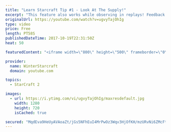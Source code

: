 ```yaml
---
title: "Learn Starcraft Tip #1 - Look At The Supply!"
excerpt: "This feature also works while observing in replays! Feedback and tip suggestions are appreciated :)"
originalUrl: https://youtube.com/watch?v=ugvyTajOhIg
type: video
price: Free
length: PT58S
publishedDateTime: 2017-10-19T22:31:50Z
heat: 50

featuredContent: "<iframe width=\"800\" height=\"500\" frameborder=\"0\" src=\"https://www.youtube.com/embed/ugvyTajOhIg\" allow=\"accelerometer; autoplay; encrypted-media; gyroscope; picture-in-picture\" allowfullscreen></iframe>"

provider:
  name: WinterStarcraft
  domain: youtube.com

topics:
  - StarCraft 2

images:
  - url: https://i.ytimg.com/vi/ugvyTajOhIg/maxresdefault.jpg
    width: 1280
    height: 720
    isCached: true

secured: "MqdEva9HeUyAVAoaZt/jGs5NFhEuI4MrPwOz3Wqv3HjOfKH/mzURvNi6ZMcFtfdNcyH/P/CZDNMniaL87fyitxfdHZQGxXZr4oS2wTBl/WQHH2jU47dnGfW5SjGew2Y5HUa0t/h62k8sh/scekpMlsGNnUu3siFrmcBWZ3RyjAId6XsgD1sTwGMr89QzB5MCyqctdoIdc1V2CbyzdCEs8bwQEvQhMRN8dJYt67+vGA/XVxdJQOrom3FGELSxtMD7mGCY0GGz9lNOjPJD4bHrNa/TEBxmRGxdD3QvTcqZuvSlOab1FB2qOODNiGeQtEv8CdDCoKGi0mYGPrSi7iW89KNfur4PKh5dnlk85aqAgWSMcD+maP+kUkU2gx8sOT8psTPF0nfEtzOv/ug3/sPdfMfLFzXVjUlWz4F/iXbut1k=;wyrusICEOPouxk9vbr5Tgw=="
---
```


